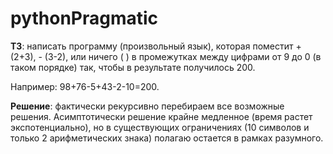 # pythonPragmatic

**ТЗ**: написать программу (произвольный язык), которая поместит + (2+3), - (3-2), 
или ничего ( ) в промежутках между цифрами от 9 до 0 (в таком порядке) так, 
чтобы в результате получилось 200. 

Например: 98+76-5+43-2-10=200.

**Решение**: фактически рекурсивно перебираем все возможные решения. Асимптотически 
решение крайне медленное (время растет экспотенциально), но в существующих ограничениях 
(10 символов и только 2 арифметических знака) полагаю остается в рамках разумного.
